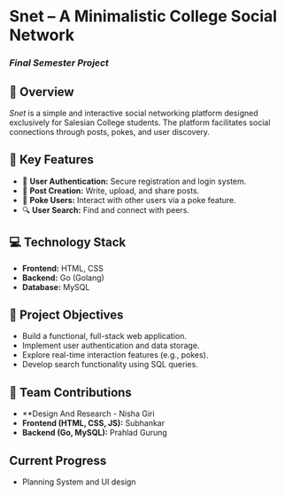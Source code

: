 # **Snet – A Minimalistic College Social Network**  
### *Final Semester Project*  

## 📌 Overview  
*Snet* is a simple and interactive social networking platform designed exclusively for Salesian College students. The platform facilitates social connections through posts, pokes, and user discovery.  

## 🚀 Key Features  
- 📝 **User Authentication:** Secure registration and login system.  
- 💬 **Post Creation:** Write, upload, and share posts.  
- 👋 **Poke Users:** Interact with other users via a poke feature.  
- 🔍 **User Search:** Find and connect with peers.  

## 💻 Technology Stack  
- **Frontend:** HTML, CSS  
- **Backend:** Go (Golang)  
- **Database:** MySQL  

## 🎯 Project Objectives  
- Build a functional, full-stack web application.  
- Implement user authentication and data storage.  
- Explore real-time interaction features (e.g., pokes).  
- Develop search functionality using SQL queries.  

## 👥 Team Contributions  
- **Design And Research - Nisha Giri
- **Frontend (HTML, CSS, JS):** Subhankar  
- **Backend (Go, MySQL):** Prahlad Gurung  

## Current Progress
- Planning System and UI design
